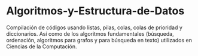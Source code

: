 # Algoritmos-y-Estructura-de-Datos

Compilación de códigos usando listas, pilas, colas, colas de prioridad y diccionarios. Así como de los algoritmos fundamentales (búsqueda, ordenación, algoritmos para grafos y para búsqueda en texto) utilizados en Ciencias de la Computación.
